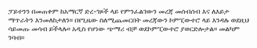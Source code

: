 ፓይተንን በመጠቀም ከአማርኛ ድረ-ገጾች ላይ የምንፈልገውን መረጃ መሰብሰብ እና ለእይታ ማጥራትን እንመለከታለን። በየጊዜው ስለሚጨመርበት መረጃውን ኮምፒውተሮ ላይ እንዳሉ ወደዚህ ሳይመጡ መሳብ ይችላሉ። አዲስ የሆነው ጭማሪ ብቻ ወደኮምፒውተሮ ያወርድሎታል። መልካም ንባብ።  
